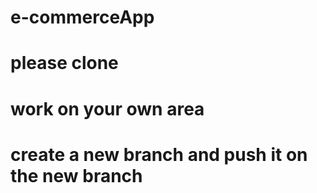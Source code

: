 # e-commerceApp
# please clone 
# work on your own area
# create a new branch and push it on the new branch
